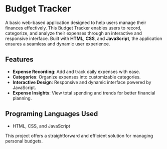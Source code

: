 # Budget Tracker  

A basic web-based application designed to help users manage their finances effectively. This Budget Tracker enables users to record, categorize, and analyze their expenses through an interactive and responsive interface. Built with **HTML**, **CSS**, and **JavaScript**, the application ensures a seamless and dynamic user experience.  

## Features  
- **Expense Recording**: Add and track daily expenses with ease.  
- **Categories**: Organize expenses into customizable categories.  
- **Interactive Design**: Responsive and dynamic interface powered by JavaScript.  
- **Expense Insights**: View total spending and trends for better financial planning.  

## Programing Languages Used  
-  HTML, CSS, and JavaScript  

This project offers a straightforward and efficient solution for managing personal budgets.  
